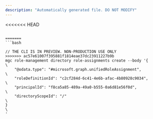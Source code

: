```yaml
---
description: "Automatically generated file. DO NOT MODIFY"
---
```


<<<<<<< HEAD
```cli

=======
```bash

// THE CLI IS IN PREVIEW. NON-PRODUCTION USE ONLY
>>>>>>> ac57e61007f395881f1814eae37dc23911227b9b
mgc role-management directory role-assignments create --body '{\
    "@odata.type": "#microsoft.graph.unifiedRoleAssignment",\
    "roleDefinitionId": "c2cf284d-6c41-4e6b-afac-4b80928c9034",\
    "principalId": "f8ca5a85-489a-49a0-b555-0a6d81e56f0d",\
    "directoryScopeId": "/"\
}\
'

```